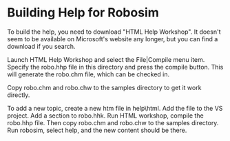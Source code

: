 # Building Help for Robosim
To build the help, you need to download "HTML Help Workshop". It doesn't seem to be available on Microsoft's website any longer, but you can find a download if you search.

Launch HTML Help Workshop and select the File|Compile menu item. Specify the robo.hhp file in this directory and press the compile button. This will generate the robo.chm file, which can be checked in.

Copy robo.chm and robo.chw to the samples directory to get it work directly.

To add a new topic, create a new htm file in help\html. Add the file to the VS project. Add a section to robo.hhk. Run HTML workshop, compile the robo.hhp file. Then copy robo.chm and robo.chw to the samples directory. Run robosim, select help, and the new content should be there.